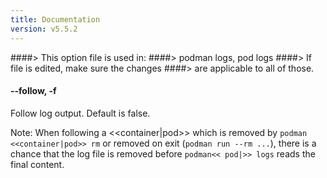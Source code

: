 ```yaml
---
title: Documentation
version: v5.5.2
---
```


####> This option file is used in:
####>   podman logs, pod logs
####> If file is edited, make sure the changes
####> are applicable to all of those.
#### **--follow**, **-f**

Follow log output.  Default is false.

Note: When following a <<container|pod>> which is removed by `podman <<container|pod>> rm`
or removed on exit (`podman run --rm ...`), there is a chance that the log
file is removed before `podman<< pod|>> logs` reads the final content.
